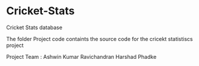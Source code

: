 Cricket-Stats
=============

Cricket Stats database

The folder Project code containts the source code for the cricekt statistiscs project

Project Team : Ashwin Kumar Ravichandran  Harshad Phadke
